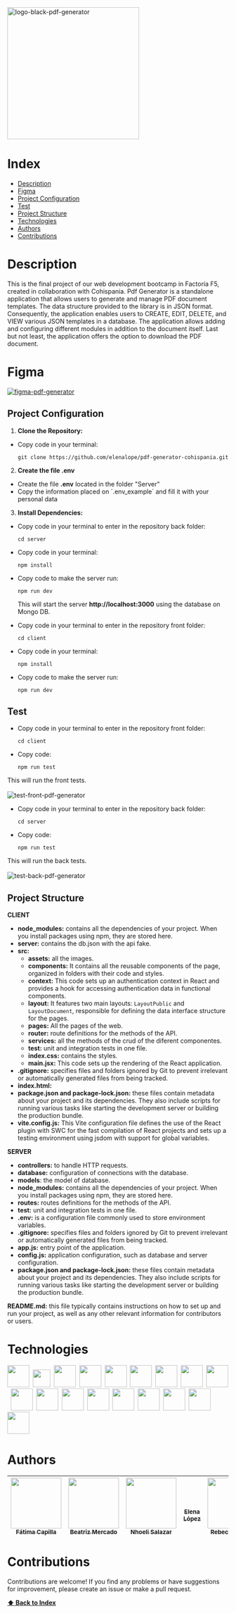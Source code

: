 <img src="https://i.ibb.co/ZhFSgrC/logo-black-pdf-generator.png" alt="logo-black-pdf-generator" border="0" width="300">
 
# Index

+ [Description](#description)
+ [Figma](#figma)
+ [Project Configuration](#project-configuration)
+ [Test](#test)
+ [Project Structure ](#project-structure)
+ [Technologies](#technologies)
+ [Authors](#authors)
+ [Contributions](#contributions)

# Description 

This is the final project of our web development bootcamp in Factoría F5, created in collaboration with Cohispania. Pdf Generator is a standalone application that allows users to generate and manage PDF document templates. The data structure provided to the library is in JSON format. Consequently, the application enables users to CREATE, EDIT, DELETE, and VIEW various JSON templates in a database. The application allows adding and configuring different modules in addition to the document itself. Last but not least, the application offers the option to download the PDF document.

# Figma
<a href="https://www.figma.com/design/fsnZrT7qmmAnIj6cZdWEGW/PDF-Generator?node-id=0%3A1&t=rgCzO5wngh4V8qbI-1" target="_blank"><img src="https://i.ibb.co/HVKSn8Z/figma-pdf-generator.png" alt="figma-pdf-generator" border="0"></a>
## Project Configuration

1. **Clone the Repository:**

* Copy code in your terminal:
  ```
  git clone https://github.com/elenalope/pdf-generator-cohispania.git
  ```

2. **Create the file __.env__**
   
* Create the file __.env__ located in the folder "Server"
* Copy the information placed on ´.env_example´ and fill it with your personal data


3. **Install Dependencies:** 

* Copy code in your terminal to enter in the repository back folder:
  ```
  cd server
  ```
* Copy code in your terminal:
  ```
  npm install

* Copy code to make the server run:
  ```
  npm run dev
  ```
  This will start the server __http://localhost:3000__ using the database on Mongo DB.


  
* Copy code in your terminal to enter in the repository front folder:
  ```
  cd client
  ```
* Copy code in your terminal:
  ```
  npm install
  ```
* Copy code to make the server run:
  ```
  npm run dev
  ```

## Test

* Copy code in your terminal to enter in the repository front folder:
  ```
  cd client

* Copy code:
  ```
  npm run test
  ```
This will run the front tests.
<br><br>
<img src="https://i.ibb.co/YpkJC3T/test-front-pdf-generator.png" alt="test-front-pdf-generator" border="0">

* Copy code in your terminal to enter in the repository back folder:
  ```
  cd server

* Copy code:
  ```
  npm run test
  ```
This will run the back tests.
<br><br>
<img src="https://i.ibb.co/b75GPYw/test-back-pdf-generator.png" alt="test-back-pdf-generator" border="0">

## Project Structure 

 __CLIENT__ 
* __node_modules:__ contains all the dependencies of your project. When you install packages using npm, they are stored here.
* __server:__ contains the db.json with the api fake.
* __src:__
    * __assets:__ all the images.
    * __components:__ It contains all the reusable components of the page, organized in folders with their code and styles.
    * __context:__ This code sets up an authentication context in React and provides a hook for accessing authentication data in functional components.
    * __layout:__ It features two main layouts: `LayoutPublic` and `LayoutDocument`, responsible for defining the data interface structure for the pages.
    * __pages:__ All the pages of the web.
    * __router:__ route definitions for the methods of the API.
    * __services:__ all the methods of the crud of the diferent componentes.
    * __test:__ unit and integration tests in one file.
    * __index.css:__ contains the styles.
    * __main.jsx:__ This code sets up the rendering of the React application.
* __.gitignore:__  specifies files and folders ignored by Git to prevent irrelevant or automatically generated files from being tracked.
* __index.html:__
* __package.json and package-lock.json:__ these files contain metadata about your project and its dependencies. They also include scripts for running various tasks like starting the development server or building the production bundle.
* __vite.config.js:__ This Vite configuration file defines the use of the React plugin with SWC for the fast compilation of React projects and sets up a testing environment using jsdom with support for global variables.
      

 __SERVER__ 
* __controllers:__ to handle HTTP requests.
* __database:__ configuration of connections with the database.
* __models__: the model of database.
* __node_modules:__ contains all the dependencies of your project. When you install packages using npm, they are stored here.
* __routes:__ routes definitions for the methods of the API.
* __test:__ unit and integration tests in one file.
* __.env:__ is a configuration file commonly used to store environment variables.
* __.gitignore:__  specifies files and folders ignored by Git to prevent irrelevant or automatically generated files from being tracked.
* __app.js:__ entry point of the application.
* __config.js:__ application configuration, such as database and server configuration.
* __package.json and package-lock.json:__ these files contain metadata about your project and its dependencies. They also include scripts for running various tasks like starting the development server or building the production bundle.

  
__README.md:__ this file typically contains instructions on how to set up and run your project, as well as any other relevant information for contributors or users.

# Technologies

<img width="50" src="https://cdn.worldvectorlogo.com/logos/trello.svg">&nbsp;
<img width="40" src="https://upload.wikimedia.org/wikipedia/commons/thumb/3/33/Figma-logo.svg/1667px-Figma-logo.svg.png">&nbsp;
<img width="50" src="https://seeklogo.com/images/H/html5-without-wordmark-color-logo-14D252D878-seeklogo.com.png">&nbsp;
<img width="50" src="https://upload.wikimedia.org/wikipedia/commons/thumb/6/62/CSS3_logo.svg/800px-CSS3_logo.svg.png">&nbsp;
<img width="50" src="https://cdn.icon-icons.com/icons2/2415/PNG/512/mongodb_original_wordmark_logo_icon_146425.png" >&nbsp;
<img width="50" src="https://user-images.githubusercontent.com/25181517/117447155-6a868a00-af3d-11eb-9cfe-245df15c9f3f.png" >&nbsp;
<img width="50" src="https://upload.wikimedia.org/wikipedia/commons/9/91/Octicons-mark-github.svg">&nbsp;
<img width="50" src="https://user-images.githubusercontent.com/25181517/192108891-d86b6220-e232-423a-bf5f-90903e6887c3.png">&nbsp;
<img width="50" src="https://user-images.githubusercontent.com/25181517/192109061-e138ca71-337c-4019-8d42-4792fdaa7128.png">&nbsp;
<img width="50" src="https://upload.wikimedia.org/wikipedia/commons/thumb/a/a7/React-icon.svg/2300px-React-icon.svg.png">&nbsp;
<img width="50" src="https://upload.wikimedia.org/wikipedia/commons/f/f1/Vitejs-logo.svg">&nbsp;
<img width="50" src="https://media.licdn.com/dms/image/C560BAQHQH8_cFFK_3A/company-logo_200_200/0/1630606810347/drawsql_logo?e=2147483647&v=beta&t=aWOh8DYdF-g2BWxZPlX4b3vXC2Omo0TOSxqO0JHKvws">&nbsp;
<img width="50" src="https://user-images.githubusercontent.com/25181517/121401671-49102800-c959-11eb-9f6f-74d49a5e1774.png">&nbsp;
<img width="50" src="https://user-images.githubusercontent.com/25181517/187955005-f4ca6f1a-e727-497b-b81b-93fb9726268e.png">&nbsp;
<img width="50" src="https://cdn.worldvectorlogo.com/logos/nodemon.svg">&nbsp;
<img width="50" src="https://express-validator.github.io/img/logo.svg">&nbsp;
<img width="50" src="https://static-00.iconduck.com/assets.00/sequelize-original-icon-885x1024-r8dswyvj.png">&nbsp;
<img width="50" src="https://seeklogo.com/images/M/mui-logo-56F171E991-seeklogo.com.png">&nbsp;

# Authors

| [<img src="https://media.licdn.com/dms/image/D4D03AQEJ3KGYFuEU3A/profile-displayphoto-shrink_800_800/0/1709049958070?e=1721865600&v=beta&t=fwIpM_f3p-ijMLqIiYz-vAjbHxqDGjkTQE61VhIGllE" width=115><br><sub>Fátima Capilla</sub>](https://github.com/FatimaCapilla) |  [<img src="https://media.licdn.com/dms/image/D4E03AQGn5w55dlVPuA/profile-displayphoto-shrink_800_800/0/1706047184665?e=1721865600&v=beta&t=v_dhV8ODZVTlM0eXawfPbrfBCaUwsA5xC0t-SqTgsq4" width=115><br><sub>Beatriz Mercado</sub>](https://github.com/BeatrizMercado) |  [<img src="https://media.licdn.com/dms/image/D4D03AQErXoTUInMePQ/profile-displayphoto-shrink_800_800/0/1709158064701?e=1721865600&v=beta&t=hfdhllc7b91VFmM1pLp0HdQULZAzd_YjhaHslxJKp0w" width=115><br><sub>Nhoeli Salazar</sub>](https://github.com/Nho89) | [<img src="data:image/gif;base64,R0lGODlhAQABAIAAAAAAAP///yH5BAEAAAAALAAAAAABAAEAAAIBRAA7" width=115><br><sub>Elena López</sub>](https://github.com/elenalope) |  [<img src="https://media.licdn.com/dms/image/D4D03AQG1ojHQODUQiA/profile-displayphoto-shrink_800_800/0/1705241527957?e=1721865600&v=beta&t=vhFar15KUm5lRI41wGNZ-MxtMHUOQmzI5Go0vd3RKh8" width=115><br><sub>Rebeca Vicente</sub>](https://github.com/rebecavm28) |
| :---: | :---: | :---: |:---: | :---: |

# Contributions
Contributions are welcome! If you find any problems or have suggestions for improvement, please create an issue or make a pull request.
   
**[⬆️ Back to Index](#index)**
